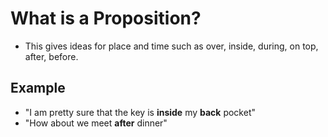 # What is a Proposition?
- This gives ideas for place and time such as over, inside, during, on top, after, before.

## Example
- "I am pretty sure that the key is **inside** my **back** pocket"
- "How about we meet **after** dinner"